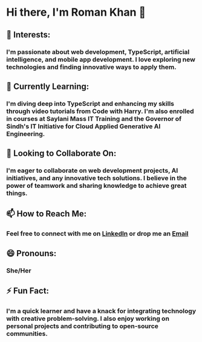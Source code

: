 <!DOCTYPE html>
<html lang="en">
<head>
    <meta charset="UTF-8">
    <meta name="viewport" content="width=device-width, initial-scale=1.0">
</head>
<body>
    <div>
<h1>Hi there, I'm Roman Khan 👋</h1>
<h2>👀 Interests:</h2> 
        <h3>I'm passionate about web development, TypeScript, artificial intelligence, and mobile app development. I love exploring new technologies and finding innovative ways to apply them.<br/></h3>
</div>
    <div>
<h2>🌱 Currently Learning:</h2>
<h3> I'm diving deep into TypeScript and enhancing my skills through video tutorials from Code with Harry. I'm also enrolled in courses at Saylani Mass IT Training and the Governor of Sindh's IT Initiative for Cloud Applied Generative AI Engineering.<br /></h3></div>
    <div>
<h2>💞️ Looking to Collaborate On:</h2>
<h3> I'm eager to collaborate on web development projects, AI initiatives, and any innovative tech solutions. I believe in the power of teamwork and sharing knowledge to achieve great things.<br /></h3>
    </div>
    <div>
<h2>📫 How to Reach Me:</h2>
<h3>Feel free to connect with me on <a href="https://www.linkedin.com/in/roman-khan-025877316?utm_source=share&utm_campaign=share_via&utm_content=profile&utm_medium=android_app">LinkedIn</a> or drop me an <a href="mailto:romankhan.26@outlook.com">Email</a></br/></h3>
        </div>
    <div>
<h2>😄 Pronouns:</h2> 
<h3>She/Her<br /></h3></div>
    <div>
<h2>⚡ Fun Fact:</h2>
        <h3>I'm a quick learner and have a knack for integrating technology with creative problem-solving. I also enjoy working on personal projects and contributing to open-source communities.<br /></h3>
    </div>
</body>
</html>
